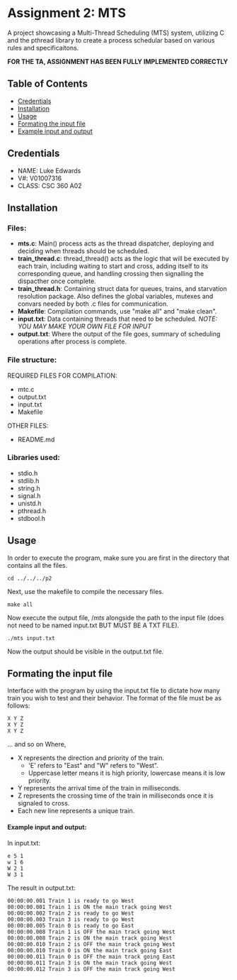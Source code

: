 # Assignment 2: MTS 

A project showcasing a Multi-Thread Scheduling (MTS) system, utilizing C and the pthread library to create a process schedular based on various rules and specificaitons.


**FOR THE TA, ASSIGNMENT HAS BEEN FULLY IMPLEMENTED CORRECTLY** 

## Table of Contents

- [Credentials](#credentials)
- [Installation](#installation)
- [Usage](#usage)
- [Formating the input file](#formatting-the-input-file)
- [Example input and output](#example-input-and-output)


## Credentials

- NAME: Luke Edwards
- V#: V01007316
- CLASS: CSC 360 A02

## Installation

### Files:
- **mts.c**: Main() process acts as the thread dispatcher, deploying and deciding when threads should be scheduled.
- **train_thread.c**: thread_thread() acts as the logic that will be executed by each train, including waiting to start and cross, adding itself to its corresponding queue, and handling crossing then signalling the dispacther once complete.
- **train_thread.h**: Containing struct data for queues, trains, and starvation resolution package. Also defines the global variables, mutexes and convars needed by both .c files for communication.
- **Makefile**: Compilation commands, use "make all" and "make clean".
- **input.txt**: Data containing threads that need to be scheduled. *NOTE: YOU MAY MAKE YOUR OWN FILE FOR INPUT*
- **output.txt**: Where the output of the file goes, summary of scheduling operations after process is complete.

### File structure:

REQUIRED FILES FOR COMPILATION:
- mtc.c
- output.txt
- input.txt
- Makefile

OTHER FILES:
- README.md

### Libraries used:

- stdio.h
- stdlib.h
- string.h
- signal.h
- unistd.h
- pthread.h
- stdbool.h

## Usage

In order to execute the program, make sure you are first in the directory that contains all the files.
```
cd ../../../p2
```
Next, use the makefile to compile the necessary files.
```
make all
```
Now execute the output file, /*mts* alongside the path to the input file (does not need to be named input.txt BUT MUST BE A TXT FILE).
```
./mts input.txt
```
Now the output should be visible in the output.txt file.

## Formating the input file

Interface with the program by using the input.txt file to dictate how many train you wish to test and their behavior.
The format of the file must be as follows:
```
X Y Z
X Y Z
X Y Z
```
... and so on
Where,

- X represents the direction and priority of the train.
    - 'E' refers to "East" and "W" refers to "West".
    - Uppercase letter means it is high priority, lowercase means it is low priority.
- Y represents the arrival time of the train in milliseconds.
- Z represents the crossing time of the train in milliseconds once it is signaled to cross.
- Each new line represents a unique train.


#### Example input and output:

In input.txt:
```
e 5 1
w 1 6
W 2 1
W 3 1
```
The result in output.txt:
```
00:00:00.001 Train 1 is ready to go West
00:00:00.001 Train 1 is ON the main track going West
00:00:00.002 Train 2 is ready to go West
00:00:00.003 Train 3 is ready to go West
00:00:00.005 Train 0 is ready to go East
00:00:00.008 Train 1 is OFF the main track going West
00:00:00.008 Train 2 is ON the main track going West
00:00:00.010 Train 2 is OFF the main track going West
00:00:00.010 Train 0 is ON the main track going East
00:00:00.011 Train 0 is OFF the main track going East
00:00:00.011 Train 3 is ON the main track going West
00:00:00.012 Train 3 is OFF the main track going West
```

